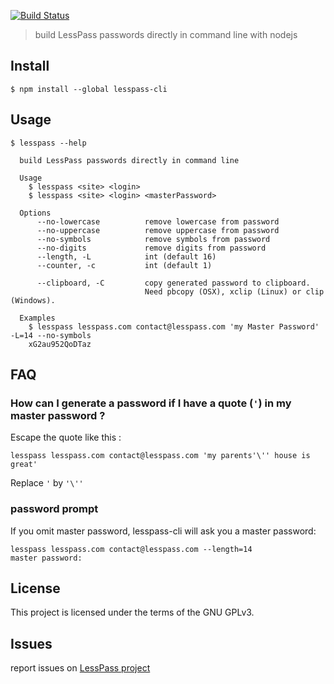 [![Build Status](https://travis-ci.org/lesspass/cli.svg?branch=master)](https://travis-ci.org/lesspass/cli)


> build LessPass passwords directly in command line with nodejs


## Install

```
$ npm install --global lesspass-cli
```


## Usage

```
$ lesspass --help

  build LessPass passwords directly in command line

  Usage
    $ lesspass <site> <login>
    $ lesspass <site> <login> <masterPassword>

  Options
      --no-lowercase          remove lowercase from password
      --no-uppercase          remove uppercase from password
      --no-symbols            remove symbols from password
      --no-digits             remove digits from password
      --length, -L            int (default 16)
      --counter, -c           int (default 1)
    
      --clipboard, -C         copy generated password to clipboard. 
                              Need pbcopy (OSX), xclip (Linux) or clip (Windows).

  Examples
    $ lesspass lesspass.com contact@lesspass.com 'my Master Password' -L=14 --no-symbols
    xG2au952QoDTaz
```


## FAQ

### How can I generate a password if I have a quote (`'`) in my master password ?

Escape the quote like this :

    lesspass lesspass.com contact@lesspass.com 'my parents'\'' house is great'

Replace `'` by `'\''`

### password prompt 

If you omit master password, lesspass-cli will ask you a master password:

    lesspass lesspass.com contact@lesspass.com --length=14
    master password: 


## License

This project is licensed under the terms of the GNU GPLv3.

## Issues

report issues on [LessPass project](https://github.com/lesspass/lesspass/issues)